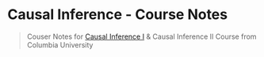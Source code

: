 
# Causal Inference - Course Notes

> Couser Notes for [Causal Inference I](https://www.coursera.org/learn/causal-inference/home/week/1) & Causal Inference II Course from Columbia University